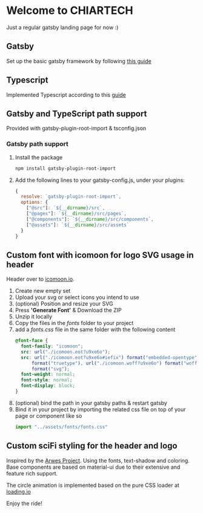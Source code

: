 # Welcome to CHIARTECH

Just a regular gatsby landing page for now :)

## Gatsby
Set up the basic gatsby framework by following [this guide](https://www.gatsbyjs.org/docs/quick-start/)

## Typescript

Implemented Typescript according to this [guide](https://medium.com/@whoisryosuke/adding-typescript-to-gatsby-c4a8cdcb0e7e)

## Gatsby and TypeScript path support

Provided with gatsby-plugin-root-import & tsconfig.json

### Gatsby path support

1. Install the package
    ```bash
    npm install gatsby-plugin-root-import
    ```
1. Add the following lines to your gatsby-config.js, under your plugins:
    ```javascript
    {
      resolve: `gatsby-plugin-root-import`,
      options: {
        ["@src"]: `${__dirname}/src`,
        ["@pages"]: `${__dirname}/src/pages`,
        ["@components"]: `${__dirname}/src/components`,
        ["@assets"]: `${__dirname}/src/assets`
      }
    }
    ```

## Custom font with icomoon for logo SVG usage in header

Header over to [icomoon.io](https://icomoon.io).

1. Create new empty set
1. Upload your svg or select icons you intend to use
1. (optional) Position and resize your SVG
1. Press **'Generate Font'** & Download the ZIP
1. Unzip it locally
1. Copy the files in the _fonts_ folder to your project
1. add a _fonts.css_ file in the same folder with the following content
   ```css
   @font-face {
     font-family: "icomoon";
     src: url("./icomoon.eot?u9xe6o");
     src: url("./icomoon.eot?u9xe6o#iefix") format("embedded-opentype"), url("./icomoon.ttf?u9xe6o")
         format("truetype"), url("./icomoon.woff?u9xe6o") format("woff"), url("./icomoon.svg?u9xe6o#icomoon")
         format("svg");
     font-weight: normal;
     font-style: normal;
     font-display: block;
   }
   ```
1. (optional) bind the path in your gatsby paths & restart gatsby
1. Bind it in your project by importing the related css file on top of your page or component like so
   ```javascript
   import "../assets/fonts/fonts.css"
   ```

## Custom sciFi styling for the header and logo

Inspired by the [Arwes Project](https://arwes.dev/docs). Using the fonts, text-shadow and coloring.
Base components are based on material-ui due to their extensive and feature rich support.

The circle animation is implemented based on the pure CSS loader at [loading.io](https://loading.io/css/)

Enjoy the ride!
